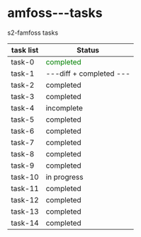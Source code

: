# amfoss---tasks
s2-famfoss tasks



| task list | Status |
| --- | --- |
| task-0 | <font color = "green">completed</font> |
| task-1 |---diff + completed --- |
| task-2 | completed |
| task-3 | completed |
| task-4 | incomplete |
| task-5 | completed |
| task-6 | completed |
| task-7 | completed |
| task-8 | completed |
| task-9 | completed |
| task-10 | in progress |
| task-11 | completed |
| task-12 | completed |
| task-13 | completed |
| task-14 | completed |
